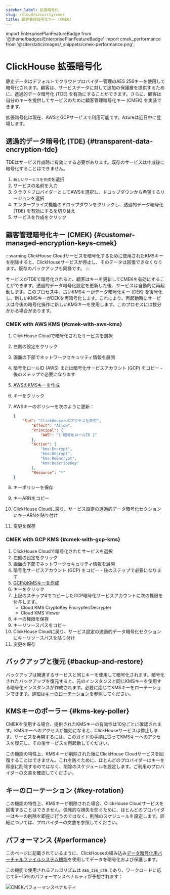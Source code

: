 ```yaml
---
sidebar_label: 拡張暗号化
slug: /cloud/security/cmek
title: 顧客管理暗号化キー (CMEK)
---
```


import EnterprisePlanFeatureBadge from '@theme/badges/EnterprisePlanFeatureBadge'
import cmek_performance from '@site/static/images/_snippets/cmek-performance.png';


# ClickHouse 拡張暗号化

<EnterprisePlanFeatureBadge feature="拡張暗号化" support="true"/>

静止データはデフォルトでクラウドプロバイダー管理のAES 256キーを使用して暗号化されます。顧客は、サービスデータに対して追加の保護層を提供するために、透過的データ暗号化 (TDE) を有効にすることができます。さらに、顧客は自分のキーを提供してサービスのために顧客管理暗号化キー (CMEK) を実装できます。

拡張暗号化は現在、AWSとGCPサービスで利用可能です。Azureは近日中に登場します。

## 透過的データ暗号化 (TDE) {#transparent-data-encryption-tde}

TDEはサービス作成時に有効にする必要があります。既存のサービスは作成後に暗号化することはできません。

1. `新しいサービスを作成`を選択
2. サービスの名前を入力
3. クラウドプロバイダーとしてAWSを選択し、ドロップダウンから希望するリージョンを選択
4. エンタープライズ機能のドロップダウンをクリックし、透過的データ暗号化 (TDE) を有効にするを切り替え
5. サービスを作成をクリック

## 顧客管理暗号化キー (CMEK) {#customer-managed-encryption-keys-cmek}

:::warning
ClickHouse Cloudサービスを暗号化するために使用されたKMSキーを削除すると、ClickHouseサービスが停止し、そのデータは回復できなくなります。既存のバックアップも同様です。
:::

サービスがTDEで暗号化されると、顧客はキーを更新してCMEKを有効にすることができます。透過的データ暗号化設定を更新した後、サービスは自動的に再起動します。このプロセス中、古いKMSキーがデータ暗号化キー (DEK) を復号化し、新しいKMSキーがDEKを再暗号化します。これにより、再起動時にサービスは今後の暗号化操作に新しいKMSキーを使用します。このプロセスには数分かかる場合があります。

### CMEK with AWS KMS {#cmek-with-aws-kms}

1. ClickHouse Cloudで暗号化されたサービスを選択
2. 左側の設定をクリック
3. 画面の下部でネットワークセキュリティ情報を展開
4. 暗号化ロールID (AWS) または暗号化サービスアカウント (GCP) をコピー - 後のステップで必要になります
5. [AWSのKMSキーを作成](https://docs.aws.amazon.com/kms/latest/developerguide/create-keys.html)
6. キーをクリック
7. AWSキーのポリシーを次のように更新：

    ```json
    {
        "Sid": "ClickHouseへのアクセスを許可",
            "Effect": "Allow",
            "Principal": {
                "AWS": "{ 暗号化ロールID }"
            },
            "Action": [
                "kms:Encrypt",
                "kms:Decrypt",
                "kms:ReEncrypt",
                "kms:DescribeKey"
            ],
            "Resource": "*"
    }
    ```

10. キーポリシーを保存
11. キーARNをコピー
12. ClickHouse Cloudに戻り、サービス設定の透過的データ暗号化セクションにキーARNを貼り付け
13. 変更を保存

### CMEK with GCP KMS {#cmek-with-gcp-kms}

1. ClickHouse Cloudで暗号化されたサービスを選択
2. 左側の設定をクリック
3. 画面の下部でネットワークセキュリティ情報を展開
4. 暗号化サービスアカウント (GCP) をコピー - 後のステップで必要になります
5. [GCPのKMSキーを作成](https://cloud.google.com/kms/docs/create-key)
6. キーをクリック
7. 上記のステップ4でコピーしたGCP暗号化サービスアカウントに次の権限を付与します。
   - Cloud KMS CryptoKey Encrypter/Decrypter
   - Cloud KMS Viewer
10. キーの権限を保存
11. キーリソースパスをコピー
12. ClickHouse Cloudに戻り、サービス設定の透過的データ暗号化セクションにキーリソースパスを貼り付け
13. 変更を保存

## バックアップと復元 {#backup-and-restore}

バックアップは関連するサービスと同じキーを使用して暗号化されます。暗号化されたバックアップを復元すると、元のインスタンスと同じKMSキーを使用する暗号化インスタンスが作成されます。必要に応じてKMSキーをローテーションできます。詳細は[キーのローテーション](#key-rotation)を参照してください。

## KMSキーのポーラー {#kms-key-poller}

CMEKを使用する場合、提供されたKMSキーの有効性は10分ごとに確認されます。KMSキーへのアクセスが無効になると、ClickHouseサービスは停止します。サービスを再開するには、このガイドの手順に従ってKMSキーへのアクセスを復元し、その後サービスを再起動してください。

この機能の特性上、KMSキーが削除された後にClickHouse Cloudサービスを回復することはできません。これを防ぐために、ほとんどのプロバイダーはキーを即座に削除するのではなく、削除のスケジュールを設定します。ご利用のプロバイダーの文書を確認してください。

## キーのローテーション {#key-rotation}

この機能の特性上、KMSキーが削除された場合、ClickHouse Cloudサービスを回復することはできません。偶発的な損失を防ぐために、ほとんどのプロバイダーはキーの削除を即座に行うのではなく、削除のスケジュールを設定します。詳細については、プロバイダーの文書を参照してください。

## パフォーマンス {#performance}

このページに記載されているように、ClickHouseの組み込み[データ暗号化用バーチャルファイルシステム機能](/operations/storing-data#encrypted-virtual-file-system)を使用してデータを暗号化および保護します。

この機能で使用されるアルゴリズムは `AES_256_CTR` であり、ワークロードに応じて5〜15％のパフォーマンスペナルティが予想されます：

<img src={cmek_performance} class="image" alt="CMEKパフォーマンスペナルティ" />

